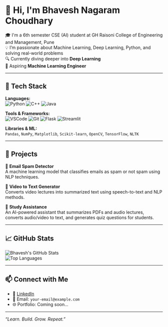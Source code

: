 # 👋 Hi, I'm Bhavesh Nagaram Choudhary

🎓 I'm a 6th semester CSE (AI) student at GH Raisoni College of Engineering and Management, Pune  
💡 I’m passionate about Machine Learning, Deep Learning, Python, and solving real-world problems  
🔍 Currently diving deeper into **Deep Learning**  
🎯 Aspiring **Machine Learning Engineer**

---

## 🚀 Tech Stack

**Languages:**  
![Python](https://img.shields.io/badge/Python-3776AB?style=for-the-badge&logo=python&logoColor=white) 
![C++](https://img.shields.io/badge/C++-00599C?style=for-the-badge&logo=cplusplus&logoColor=white) 
![Java](https://img.shields.io/badge/Java-ED8B00?style=for-the-badge&logo=java&logoColor=white)

**Tools & Frameworks:**  
![VSCode](https://img.shields.io/badge/VS%20Code-007ACC?style=for-the-badge&logo=visual-studio-code&logoColor=white)
![Git](https://img.shields.io/badge/Git-F05032?style=for-the-badge&logo=git&logoColor=white)
![Flask](https://img.shields.io/badge/Flask-000000?style=for-the-badge&logo=flask&logoColor=white)
![Streamlit](https://img.shields.io/badge/Streamlit-FF4B4B?style=for-the-badge&logo=streamlit&logoColor=white)

**Libraries & ML:**  
`Pandas`, `NumPy`, `Matplotlib`, `Scikit-learn`, `OpenCV`, `TensorFlow`, `NLTK`

---

## 🧠 Projects

🔹 **Email Spam Detector**  
A machine learning model that classifies emails as spam or not spam using NLP techniques.  

🔹 **Video to Text Generator**  
Converts video lectures into summarized text using speech-to-text and NLP methods.  

🔹 **Study Assistance**  
An AI-powered assistant that summarizes PDFs and audio lectures, converts audio/video to text, and generates quiz questions for students.

---

## 📈 GitHub Stats

![Bhavesh's GitHub Stats](https://github-readme-stats.vercel.app/api?username=bhavesh-choudhary1&show_icons=true&theme=radical)  
![Top Languages](https://github-readme-stats.vercel.app/api/top-langs/?username=bhavesh-choudhary1&layout=compact&theme=radical)

---

## 📫 Connect with Me

- 🔗 [LinkedIn](https://linkedin.com/in/yourusername) <!-- Replace this with actual LinkedIn -->
- 📧 Email: `your-email@example.com` <!-- Optional -->
- 🌐 Portfolio: Coming soon...

---

_“Learn. Build. Grow. Repeat.”_


